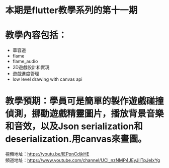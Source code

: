 # 本期是flutter教學系列的第十一期

# 教學內容包括：
- 華容道 
- flame
- flame_audio
- 2D遊戲設計和實現
- 遊戲進度管理
- low level drawing with canvas api
# 教學預期：學員可是簡單的製作遊戲碰撞偵測，挪動遊戲精靈圖片，播放背景音樂和音效，以及Json serialization和deserialization.用canvas來畫圖。
視頻地址：https://youtu.be/IEPpnCdjkHE <br>
頻道地址：https://www.youtube.com/channel/UCI_nzNMP4JEyJiITpJeIxYg
